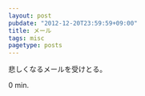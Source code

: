 ```yaml
---
layout: post
pubdate: "2012-12-20T23:59:59+09:00"
title: メール
tags: misc
pagetype: posts
---
```

悲しくなるメールを受けとる。

0 min.
